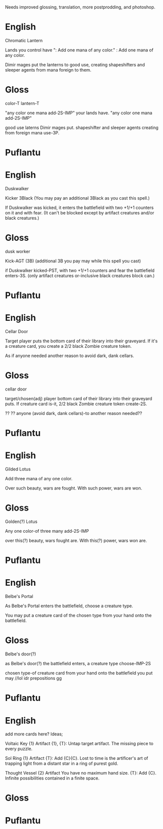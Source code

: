 Needs improved glossing, translation, more postprodding, and photoshop.

# English

Chromatic Lantern

Lands you control have ": Add one mana of any color." : Add one mana of any color.

Dimir mages put the lanterns to good use, creating shapeshifters and sleeper agents from mana foreign to them.


# Gloss

color-T lantern-T

"any color one mana add-2S-IMP" your lands have. "any color one mana add-2S-IMP"

good use laterns Dimir mages put. shapeshifter and sleeper agents creating from foreign mana use-3P.


# Puflantu



# English

Duskwalker

Kicker 3Black (You may pay an additional 3Black as you cast this spell.)

If Duskwalker was kicked, it enters the battlefield with two +1/+1 counters on it and with fear. (It can't be blocked except by artifact creatures and/or black creatures.)

# Gloss

dusk worker

Kick-AGT (3B) (additional 3B you pay may while this spell you cast)

if Duskwalker kicked-PST, with two +1/+1 counters and fear the battlefield enters-3S. (only artifact creatures or-inclusive black creatures block can.)


# Puflantu



# English

Cellar Door

Target player puts the bottom card of their library into their graveyard. If it's a creature card, you create a 2/2 black Zombie creature token.

As if anyone needed another reason to avoid dark, dank cellars.

# Gloss

cellar door

target/chosen(adj) player bottom card of their library into their graveyard puts. If creature card is-it, 2/2 black Zombie creature token create-2S.

?? ?? anyone (avoid dark, dank cellars)-to another reason needed??

# Puflantu

# English

Gilded Lotus

Add three mana of any one color.

Over such beauty, wars are fought. With such power, wars are won.


# Gloss

Golden(?) Lotus

Any one color-of three many add-2S-IMP

over this(?) beauty, wars fought are. With this(?) power, wars won are.

# Puflantu


# English

Belbe's Portal

As Belbe's Portal enters the battlefield, choose a creature type.

You may put a creature card of the chosen type from your hand onto the battlefield.

# Gloss

Belbe's door(?)

as Belbe's door(?) the battlefield enters, a creature type choose-IMP-2S

chosen type-of creature card from your hand onto the battlefield you put may //lol idr prepositions gg

# Puflantu


# English

add more cards here? Ideas;

Voltaic Key {1} Artifact {1}, {T}: Untap target artifact. The missing piece to every puzzle.

Sol Ring {1} Artifact {T}: Add {C}{C}. Lost to time is the artificer's art of trapping light from a distant star in a ring of purest gold.

Thought Vessel {2}
Artifact
You have no maximum hand size.
{T}: Add {C}.
Infinite possibilities contained in a finite space.


# Gloss

# Puflantu